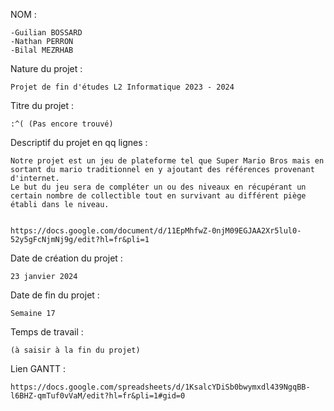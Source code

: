 NOM : 

	-Guilian BOSSARD
	-Nathan PERRON
	-Bilal MEZRHAB

Nature du projet : 

	Projet de fin d'études L2 Informatique 2023 - 2024

Titre du projet :
	
	:^( (Pas encore trouvé)

Descriptif du projet en qq lignes :
	
	Notre projet est un jeu de plateforme tel que Super Mario Bros mais en sortant du mario traditionnel en y ajoutant des références provenant d'internet. 
	Le but du jeu sera de compléter un ou des niveaux en récupérant un certain nombre de collectible tout en survivant au différent piège établi dans le niveau.
	

	https://docs.google.com/document/d/11EpMhfwZ-0njM09EGJAA2Xr5lul0-52y5gFcNjmNj9g/edit?hl=fr&pli=1 


Date de création du projet :

	23 janvier 2024




Date de fin du projet :

	Semaine 17
 
 
 
Temps de travail :

	(à saisir à la fin du projet)


Lien GANTT : 

	https://docs.google.com/spreadsheets/d/1KsalcYDiSb0bwymxdl439NgqBB-l6BHZ-qmTuf0vVaM/edit?hl=fr&pli=1#gid=0

